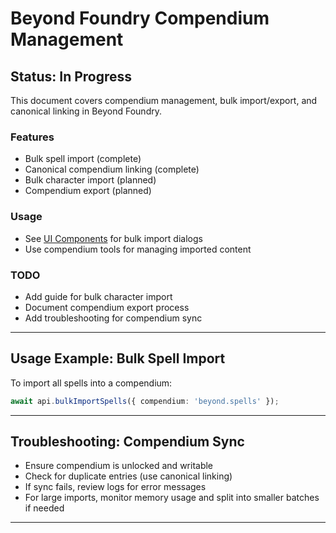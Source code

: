 # Beyond Foundry Compendium Management

## Status: In Progress

This document covers compendium management, bulk import/export, and canonical linking in Beyond Foundry.

### Features
- Bulk spell import (complete)
- Canonical compendium linking (complete)
- Bulk character import (planned)
- Compendium export (planned)

### Usage
- See [UI Components](ui.md) for bulk import dialogs
- Use compendium tools for managing imported content

### TODO
- Add guide for bulk character import
- Document compendium export process
- Add troubleshooting for compendium sync

---

## Usage Example: Bulk Spell Import

To import all spells into a compendium:

```typescript
await api.bulkImportSpells({ compendium: 'beyond.spells' });
```

---

## Troubleshooting: Compendium Sync
- Ensure compendium is unlocked and writable
- Check for duplicate entries (use canonical linking)
- If sync fails, review logs for error messages
- For large imports, monitor memory usage and split into smaller batches if needed

---
